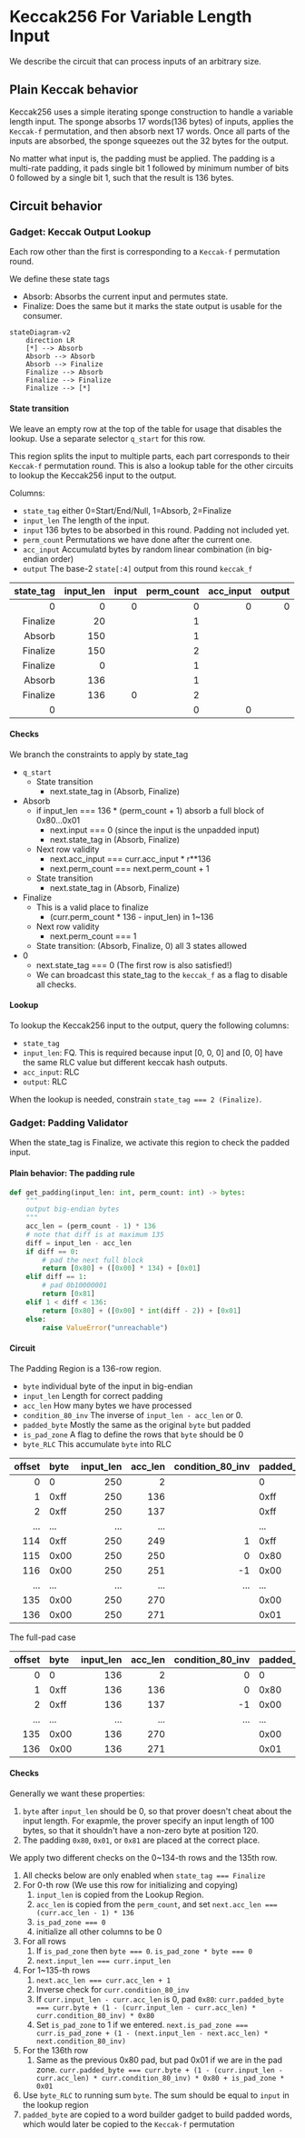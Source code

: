 # Keccak256 For Variable Length Input

We describe the circuit that can process inputs of an arbitrary size.

## Plain Keccak behavior

Keccak256 uses a simple iterating sponge construction to handle a variable length input. The sponge absorbs 17 words(136 bytes) of inputs, applies the `Keccak-f` permutation, and then absorb next 17 words. Once all parts of the inputs are absorbed, the sponge squeezes out the 32 bytes for the output.

No matter what input is, the padding must be applied. The padding is a multi-rate padding, it pads single bit 1 followed by minimum number of bits 0 followed by a single bit 1, such that the result is 136 bytes.

## Circuit behavior

### Gadget: Keccak Output Lookup

Each row other than the first is corresponding to a `Keccak-f` permutation round.

We define these state tags
- Absorb: Absorbs the current input and permutes state.
- Finalize: Does the same but it marks the state output is usable for the consumer.

```mermaid
stateDiagram-v2
    direction LR
    [*] --> Absorb
    Absorb --> Absorb
    Absorb --> Finalize
    Finalize --> Absorb
    Finalize --> Finalize
    Finalize --> [*]
```

#### State transition


We leave an empty row at the top of the table for usage that disables the lookup. Use a separate selector `q_start` for this row.

This region splits the input to multiple parts, each part corresponds to their `Keccak-f` permutation round.
This is also a lookup table for the other circuits to lookup the Keccak256 input to the output.

Columns:

- `state_tag` either 0=Start/End/Null, 1=Absorb, 2=Finalize
- `input_len` The length of the input.
- `input` 136 bytes to be absorbed in this round. Padding not included yet.
- `perm_count` Permutations we have done after the current one.
- `acc_input` Accumulatd bytes by random linear combination (in big-endian order)
- `output` The base-2 `state[:4]` output from this round `keccak_f`

| state_tag | input_len | input | perm_count | acc_input | output |
| --------: | --------: | ----: | ---------: | --------: | -----: |
|         0 |         0 |     0 |          0 |         0 |      0 |
|  Finalize |        20 |       |          1 |           |        |
|    Absorb |       150 |       |          1 |           |        |
|  Finalize |       150 |       |          2 |           |        |
|  Finalize |         0 |       |          1 |           |        |
|    Absorb |       136 |       |          1 |           |        |
|  Finalize |       136 |     0 |          2 |           |        |
|         0 |           |       |          0 |         0 |        |

#### Checks

We branch the constraints to apply by state_tag

- `q_start`
  - State transition
    - next.state_tag in (Absorb, Finalize)
- Absorb
  - if input_len === 136 * (perm_count + 1) absorb a full block of 0x80...0x01
    - next.input === 0 (since the input is the unpadded input)
    - next.state_tag in (Absorb, Finalize)
  - Next row validity
    - next.acc_input === curr.acc_input * r**136
    - next.perm_count === next.perm_count + 1
  - State transition
    - next.state_tag in (Absorb, Finalize)
- Finalize
    - This is a valid place to finalize
        - (curr.perm_count * 136 - input_len) in 1~136
    - Next row validity
        - next.perm_count === 1
    - State transition: (Absorb, Finalize, 0) all 3 states allowed
- 0
    - next.state_tag === 0 (The first row is also satisfied!)
    - We can broadcast this state_tag to the `keccak_f` as a flag to disable all checks.


#### Lookup

To lookup the Keccak256 input to the output, query the following columns:

- `state_tag`
- `input_len`: FQ. This is required because input \[0, 0, 0\] and \[0, 0\] have the same RLC value but different keccak hash outputs.
- `acc_input`: RLC
- `output`: RLC

When the lookup is needed, constrain `state_tag === 2 (Finalize)`.

### Gadget: Padding Validator

When the state_tag is Finalize, we activate this region to check the padded input.

#### Plain behavior: The padding rule

```python
def get_padding(input_len: int, perm_count: int) -> bytes:
    """
    output big-endian bytes
    """
    acc_len = (perm_count - 1) * 136
    # note that diff is at maximum 135
    diff = input_len - acc_len
    if diff == 0:
        # pad the next full block
        return [0x80] + ([0x00] * 134) + [0x01]
    elif diff == 1:
        # pad 0b10000001
        return [0x81]
    elif 1 < diff < 136:
        return [0x80] + ([0x00] * int(diff - 2)) + [0x01]
    else:
        raise ValueError("unreachable")
```

#### Circuit

The Padding Region is a 136-row region.

- `byte` individual byte of the input in big-endian
- `input_len` Length for correct padding
- `acc_len` How many bytes we have processed
- `condition_80_inv` The inverse of `input_len - acc_len` or 0.
- `padded_byte` Mostly the same as the original `byte` but padded
- `is_pad_zone` A flag to define the rows that `byte` should be 0
- `byte_RLC` This accumulate `byte` into RLC

| offset | byte | input_len | acc_len | condition_80_inv | padded_byte | is_pad_zone | byte_RLC |
| -----: | :--- | --------: | ------: | ---------------: | :---------- | ----------: | -------- |
|      0 | 0    |       250 |     2   |                  | 0           |           0 |          |
|      1 | 0xff |       250 |     136 |                  | 0xff        |           0 |          |
|      2 | 0xff |       250 |     137 |                  | 0xff        |           0 |          |
|    ... |  ... |       ... |     ... |                  | ...         |           0 |          |
|    114 | 0xff |       250 |     249 |                1 | 0xff        |           0 |          |
|    115 | 0x00 |       250 |     250 |                0 | 0x80        |           1 |          |
|    116 | 0x00 |       250 |     251 |               -1 | 0x00        |           1 |          |
|    ... | ...  |       ... |     ... |              ... | ...         |         ... |          |
|    135 | 0x00 |       250 |     270 |                  | 0x00        |           1 |          |
|    136 | 0x00 |       250 |     271 |                  | 0x01        |           1 |          |

The full-pad case

| offset | byte | input_len | acc_len | condition_80_inv | padded_byte | is_pad_zone | byte_RLC |
| -----: | :--- | --------: | ------: | ---------------: | :---------- | ----------: | -------- |
|      0 | 0    |       136 |     2   |                0 | 0           |           0 |          |
|      1 | 0xff |       136 |     136 |                0 | 0x80        |           0 |          |
|      2 | 0xff |       136 |     137 |               -1 | 0x00        |           0 |          |
|    ... | ...  |       ... |     ... |              ... | ...         |         ... |          |
|    135 | 0x00 |       136 |     270 |                  | 0x00        |           1 |          |
|    136 | 0x00 |       136 |     271 |                  | 0x01        |           1 |          |


#### Checks

Generally we want these properties:

1. `byte` after `input_len` should be 0, so that prover doesn't cheat about the input length. For exapmle, the prover specify an input length of 100 bytes, so that it shouldn't have a non-zero byte at position 120.
2. The padding `0x80`, `0x01`, or `0x81` are placed at the correct place.

We apply two different checks on the 0~134-th rows and the 135th row.

1. All checks below are only enabled when `state_tag === Finalize`
2. For 0-th row (We use this row for initializing and copying)
   1. `input_len` is copied from the Lookup Region.
   2. `acc_len` is copied from the `perm_count`, and set `next.acc_len === (curr.acc_len - 1) * 136`
   3. `is_pad_zone === 0`
   4. initialize all other columns to be 0
3. For all rows
   1. If `is_pad_zone` then `byte === 0`. `is_pad_zone * byte === 0`
   2. `next.input_len === curr.input_len`
4. For 1~135-th rows
   1. `next.acc_len === curr.acc_len + 1`
   2. Inverse check for `curr.condition_80_inv`
   3. If `curr.input_len - curr.acc_len` is 0, pad `0x80`: `curr.padded_byte === curr.byte + (1 - (curr.input_len - curr.acc_len) * curr.condition_80_inv) * 0x80`
   4. Set `is_pad_zone` to 1 if we entered. `next.is_pad_zone === curr.is_pad_zone + (1 - (next.input_len - next.acc_len) * next.condition_80_inv)`
5. For the 136th row
   1. Same as the previous 0x80 pad, but pad 0x01 if we are in the pad zone. `curr.padded_byte === curr.byte + (1 - (curr.input_len - curr.acc_len) * curr.condition_80_inv) * 0x80 + is_pad_zone * 0x01`
6. Use `byte_RLC` to running sum `byte`. The sum should be equal to `input` in the lookup region
7. `padded_byte` are copied to a word builder gadget to build padded words, which would later be copied to the `Keccak-f` permutation
